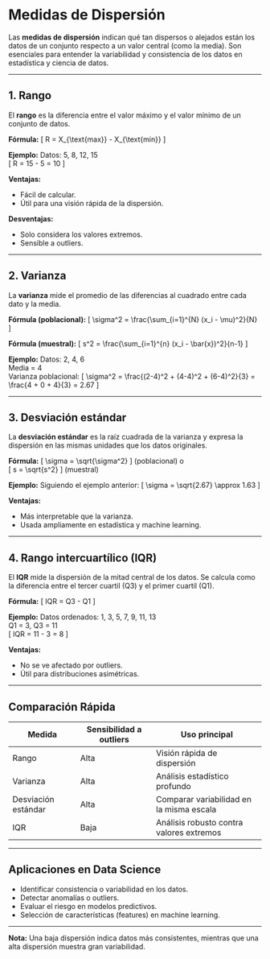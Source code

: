 # Medidas de Dispersión

Las **medidas de dispersión** indican qué tan dispersos o alejados están los datos de un conjunto respecto a un valor central (como la media). Son esenciales para entender la variabilidad y consistencia de los datos en estadística y ciencia de datos.

---

## 1. Rango
El **rango** es la diferencia entre el valor máximo y el valor mínimo de un conjunto de datos.

**Fórmula:**
\[
R = X_{\text{max}} - X_{\text{min}}
\]

**Ejemplo:**
Datos: 5, 8, 12, 15  
\[
R = 15 - 5 = 10
\]

**Ventajas:**
- Fácil de calcular.
- Útil para una visión rápida de la dispersión.

**Desventajas:**
- Solo considera los valores extremos.
- Sensible a outliers.

---

## 2. Varianza
La **varianza** mide el promedio de las diferencias al cuadrado entre cada dato y la media.

**Fórmula (poblacional):**
\[
\sigma^2 = \frac{\sum_{i=1}^{N} (x_i - \mu)^2}{N}
\]

**Fórmula (muestral):**
\[
s^2 = \frac{\sum_{i=1}^{n} (x_i - \bar{x})^2}{n-1}
\]

**Ejemplo:**
Datos: 2, 4, 6  
Media = 4  
Varianza poblacional:
\[
\sigma^2 = \frac{(2-4)^2 + (4-4)^2 + (6-4)^2}{3} = \frac{4 + 0 + 4}{3} = 2.67
\]

---

## 3. Desviación estándar
La **desviación estándar** es la raíz cuadrada de la varianza y expresa la dispersión en las mismas unidades que los datos originales.

**Fórmula:**
\[
\sigma = \sqrt{\sigma^2}
\]
(poblacional) o  
\[
s = \sqrt{s^2}
\]
(muestral)

**Ejemplo:**
Siguiendo el ejemplo anterior:
\[
\sigma = \sqrt{2.67} \approx 1.63
\]

**Ventajas:**
- Más interpretable que la varianza.
- Usada ampliamente en estadística y machine learning.

---

## 4. Rango intercuartílico (IQR)
El **IQR** mide la dispersión de la mitad central de los datos. Se calcula como la diferencia entre el tercer cuartil (Q3) y el primer cuartil (Q1).

**Fórmula:**
\[
IQR = Q3 - Q1
\]

**Ejemplo:**
Datos ordenados: 1, 3, 5, 7, 9, 11, 13  
Q1 = 3, Q3 = 11  
\[
IQR = 11 - 3 = 8
\]

**Ventajas:**
- No se ve afectado por outliers.
- Útil para distribuciones asimétricas.

---

## Comparación Rápida

| Medida              | Sensibilidad a outliers | Uso principal                             |
|---------------------|-------------------------|-------------------------------------------|
| Rango               | Alta                    | Visión rápida de dispersión               |
| Varianza            | Alta                    | Análisis estadístico profundo             |
| Desviación estándar | Alta                    | Comparar variabilidad en la misma escala  |
| IQR                 | Baja                    | Análisis robusto contra valores extremos  |

---

## Aplicaciones en Data Science
- Identificar consistencia o variabilidad en los datos.
- Detectar anomalías o outliers.
- Evaluar el riesgo en modelos predictivos.
- Selección de características (features) en machine learning.

---
**Nota:** Una baja dispersión indica datos más consistentes, mientras que una alta dispersión muestra gran variabilidad.

